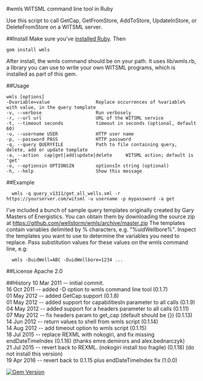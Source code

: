 #wmls WITSML command line tool in Ruby

Use this script to call GetCap, GetFromStore, AddToStore, UpdateInStore, or DeleteFromStore on 
a WITSML server.

##Install
Make sure you've [installed Ruby](https://www.ruby-lang.org/en/downloads/). Then

```
gem install wmls
```
After install, the wmls command should be on your path. It uses lib/wmls.rb, a library you can use to write your own WITSML programs, which is installed as part of this gem.



##Usage

    wmls [options]
    -Dvariable=value                 Replace occurrences of %variable% with value, in the query template  
    -v, --verbose                    Run verbosely  
    -r, --url url                    URL of the WITSML service  
    -t, --timeout seconds            timeout in seconds (optional, default 60)  
    -u, --username USER              HTTP user name  
    -p, --password PASS              HTTP password  
    -q, --query QUERYFILE            Path to file containing query, delete, add or update template  
    -a, --action  cap|get|add|update|delete     WITSML action; default is 'get'  
    -o, --optionsin OPTIONSIN        optionsIn string (optional)      
    -h, --help                       Show this message  


##Example

```
  wmls -q query_v1311/get_all_wells.xml -r https://yourserver.com/witsml -u username -p mypassword -a get
```

I've included a bunch of sample query templates originally created by Gary Masters of Energistics.
You can obtain them by downloading the source zip at
  https://github.com/wellstorm/wmls/archive/master.zip
The templates contain variables delimited by % characters, e.g. "%uidWellbore%".
Inspect the templates you want to use to determine the variables you need to replace.
Pass substitution values for these values on the wmls command line, e.g:

```
  wmls -DuidWell=ABC -DuidWellbore=1234 ...
 ```

##License
Apache 2.0

##History
10 Mar 2011 -- initial commit.  
16 Oct 2011 -- added -D option to wmls command line tool  (0.1.7)  
01 May 2012 -- added GetCap support (0.1.8)  
01 May 2012 -- added support for capabilitiesIn parameter to all calls (0.1.9)  
04 May 2012 -- added support for a headers parameter to all calls (0.1.11)    
07 May 2012 -- fix headers param to get_cap (default should be {}) (0.1.13)  
14 Jun 2012 -- return values to shell from wmls script (0.1.14)    
14 Aug 2012 -- add timeout option to wmls script (0.1.15)  
18 Jul 2015 -- replace REXML with nokogiri, and fix missing endDateTimeIndex (0.1.16)   (thanks emre.demirors and alex.bednarczyk)  
21 Jul 2015 -- revert back to REXML. (nokogiri install too fragile) (0.1.18)  (do not install this version)  
19 Apr 2016 -- revert back to 0.1.15 plus endDateTimeIndex fix (1.0.0)  

[![Gem Version](https://badge.fury.io/rb/wmls.svg)](https://badge.fury.io/rb/wmls)
